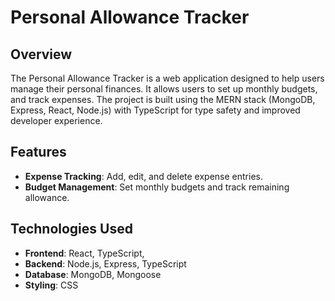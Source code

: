 # Personal Allowance Tracker

## Overview

The Personal Allowance Tracker is a web application designed to help users manage their personal finances. It allows users to set up monthly budgets, and track expenses. The project is built using the MERN stack (MongoDB, Express, React, Node.js) with TypeScript for type safety and improved developer experience.

## Features

- **Expense Tracking**: Add, edit, and delete expense entries.
- **Budget Management**: Set monthly budgets and track remaining allowance.

## Technologies Used

- **Frontend**: React, TypeScript, 
- **Backend**: Node.js, Express, TypeScript
- **Database**: MongoDB, Mongoose
- **Styling**: CSS 
